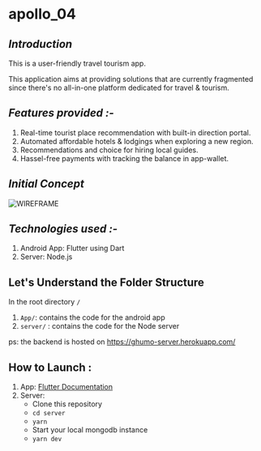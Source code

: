 # apollo_04

## *Introduction*
This is a user-friendly travel tourism app. 

This application aims at providing solutions that are currently fragmented since there's no all-in-one platform dedicated for travel & tourism.

## *Features provided :-*
1. Real-time tourist place recommendation with built-in direction portal.
2. Automated affordable hotels & lodgings when exploring a new region.
3. Recommendations and choice for hiring local guides.
4. Hassel-free payments with tracking the balance in app-wallet.


## *Initial Concept*
   ![WIREFRAME](https://user-images.githubusercontent.com/91455078/175780315-3b8c9a35-7c8a-406f-8044-61cbcdfb4370.jpeg)

## *Technologies used :-*
1. Android App: Flutter using Dart
2. Server: Node.js

## Let's Understand the Folder Structure
In the root directory `/`
1. `App/`: contains the code for the android app
2. `server/` : contains the code for the Node server

ps: the backend is hosted on https://ghumo-server.herokuapp.com/

## How to Launch :

1. App: [Flutter Documentation](https://docs.flutter.dev/get-started/install/)
2. Server: 
   - Clone this repository
   - `cd server`
   - `yarn`
   - Start your local mongodb instance
   - `yarn dev`
